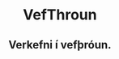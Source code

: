 <div align="center">

 <h1>VefThroun</h1>

 <div align="center">
<h2>Verkefni í vefþróun.</h2>
</div>

</div>
